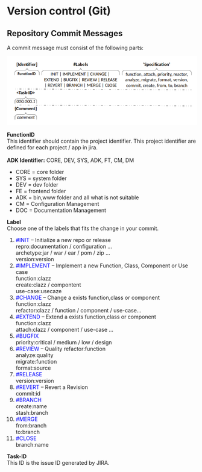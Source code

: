 # Version control (Git)

## Repository Commit Messages

A commit message must consist of the following parts:

![Concept](../../assets/images/commit.png)

**FunctionID**<br>
This identifier should contain the project identifier. This project identifier are defined for each project / app in jira.<br><br>
**ADK Identifier:** CORE, DEV, SYS, ADK, FT, CM, DM<br>
* CORE = core folder<br>
* SYS = system folder<br>
* DEV = dev folder<br>
* FE = frontend folder<br>
* ADK = bin,www folder and all what is not suitable<br>
* CM = Configuration Management<br>
* DOC = Documentation Management<br>

**Label**<br>
Choose one of the labels that fits the change in your commit.

1. <span style="color:blue;">\#INIT</span>  – Initialize a new repo or release<br>
repro:documentation / configuration …<br>
archetype:jar / war / ear / pom / zip …<br>
version:version
2. <span style="color:blue;">\#IMPLEMENT</span>  – Implement a new Function, Class, Component or Use case<br>
function:clazz<br>
create:clazz / compontent<br>
use-case:usecaze<br>
3. <span style="color:blue;">\#CHANGE</span> – Change a exists function,class or component<br>
function:clazz<br>
refactor:clazz / function / component / use-case...<br>
4. <span style="color:blue;">\#EXTEND</span>  – Extend a exists function,class or component<br>
function:clazz<br>
attach:clazz / component / use-case ...<br>
5. <span style="color:blue;">\#BUGFIX</span>  <br>
priority:critical / medium / low / design<br>
6. <span style="color:blue;">\#REVIEW</span>  – Quality
refactor:function<br>
analyze:quality<br>
migrate:function<br>
format:source<br>
7. <span style="color:blue;">\#RELEASE</span>  <br>
version:version<br>
8. <span style="color:blue;">\#REVERT</span>  – Revert a Revision<br>
commit:id<br>
9. <span style="color:blue;">\#BRANCH</span> <br>
create:name<br>
stash:branch<br>
10. <span style="color:blue;">\#MERGE</span> <br> 
from:branch<br>
to:branch<br>
11. <span style="color:blue;">\#CLOSE</span>  
branch:name<br>


**Task-ID**<br>
This ID is the issue ID generated by JIRA.
